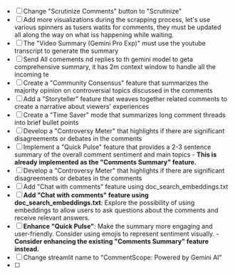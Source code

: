 - [ ] Change "Scrutinize Comments" button to "Scrutinize"
- [ ] Add more visualizations during the scrapping process, let's use various spinners as tusers watits for comments, they must be updated all along the way on what iss happening while waiting.
- [ ] The "Video Summary (Gemini Pro Exp)" must use the youtube transcript to generate the summary
- [ ] Send All comements nd replies to th gemini model to geta  comprehensive summary, it has 2m context window to handle all the incoming te
- [ ] Create a "Community Consensus" feature that summarizes the majority opinion on controversial topics discussed in the comments
- [ ] Add a "Storyteller" feature that weaves together related comments to create a narrative about viewers' experiences
- [ ] Create a "Time Saver" mode that summarizes long comment threads into brief bullet points
- [ ] Develop a "Controversy Meter" that highlights if there are significant disagreements or debates in the comments
- [ ] Implement a "Quick Pulse" feature that provides a 2-3 sentence summary of the overall comment sentiment and main topics - **This is already implemented as the "Comments Summary" feature.**
- [ ] Develop a "Controversy Meter" that highlights if there are significant disagreements or debates in the comments
- [ ] Add "Chat with comments" feature using doc_search_embeddings.txt
- [ ] **Add "Chat with comments" feature using doc_search_embeddings.txt**: Explore the possibility of using embeddings to allow users to ask questions about the comments and receive relevant answers.
- [ ] **Enhance "Quick Pulse"**: Make the summary more engaging and user-friendly. Consider using emojis to represent sentiment visually. - **Consider enhancing the existing "Comments Summary" feature instead.**
- [ ] Change streamlit name to "CommentScope: Powered by Gemini AI"
- [ ] 
